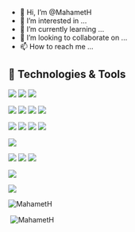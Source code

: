 - 👋 Hi, I’m @MahametH
- 👀 I’m interested in ...
- 🌱 I’m currently learning ...
- 💞️ I’m looking to collaborate on ...
- 📫 How to reach me ...

## 🔧 Technologies & Tools

![](https://img.shields.io/badge/OS-Linux-informational?style=flat&logo=linux&logoColor=white&labelColor=2f2625)
![](https://img.shields.io/badge/Editor-VSCode-informational?style=flat&logo=visual-studio-code&logoColor=white&labelColor=2f2625)
![](https://img.shields.io/badge/Shell-Bash-informational?style=flat&logo=gnu-bash&logoColor=white&labelColor=2f2625)

![](https://img.shields.io/badge/Code-PHP-informational?style=flat&logo=php&logoColor=white&labelColor=2f2625)
![](https://img.shields.io/badge/Code-Python-informational?style=flat&logo=python&logoColor=white&labelColor=2f2625)
![](https://img.shields.io/badge/Code-Typescript-informational?style=flat&logo=typescript&logoColor=white&labelColor=2f2625)
![](https://img.shields.io/badge/Code-JavaScript-informational?style=flat&logo=javascript&logoColor=white&labelColor=2f2625)
<!-- ![](https://img.shields.io/badge/Code-Golang-informational?style=flat&logo=go&logoColor=white&labelColor=2f2625) -->
<!-- ![](https://img.shields.io/badge/Code-Vue-informational?style=flat&logo=vue.js&logoColor=white&labelColor=2f2625) -->

![](https://img.shields.io/badge/Tools-Git-informational?style=flat&logo=git&logoColor=white&labelColor=2f2625)
![](https://img.shields.io/badge/Tools-Vagrant-informational?style=flat&logo=vagrant&logoColor=white&labelColor=2f2625)
![](https://img.shields.io/badge/Tools-Docker-informational?style=flat&logo=docker&logoColor=white&labelColor=2f2625)
![](https://img.shields.io/badge/Tools-Kubernetes-informational?style=flat&logo=kubernetes&logoColor=white&labelColor=2f2625)
<!-- ![](https://img.shields.io/badge/Tools-Terraform-informational?style=flat&logo=terraform&logoColor=white&labelColor=2f2625) -->
![](https://img.shields.io/badge/Tools-Microsoft_Terminal-informational?style=flat&logo=microsoftterminal&logoColor=white&labelColor=2f2625)

![](https://img.shields.io/badge/Cloud-AWS-informational?style=flat&logo=amazon-aws&logoColor=white&labelColor=2f2625)
![](https://img.shields.io/badge/Cloud-GCP-informational?style=flat&logo=google-cloud&logoColor=white&labelColor=2f2625)
![](https://img.shields.io/badge/Cloud-Azure-informational?style=flat&logo=microsoft-azure&logoColor=white&labelColor=2f2625)
<!-- ![](https://img.shields.io/badge/Cloud-Linode-informational?style=flat&logo=linode&logoColor=white&labelColor=2f2625) -->
<!-- ![](https://img.shields.io/badge/Cloud-Digital_Ocean-informational?style=flat&logo=digitalocean&logoColor=white&labelColor=2f2625) -->

![](https://img.shields.io/badge/Stack-Laravel-informational?style=flat&logo=laravel&logoColor=white&labelColor=2f2625)
<!-- ![](https://img.shields.io/badge/Stack-CakePHP-informational?style=flat&logo=cakephp&logoColor=white&labelColor=2f2625) -->
<!-- ![](https://img.shields.io/badge/Stack-MoleculerJS-informational?style=flat&logo=moleculer&logoColor=white&labelColor=2f2625) -->
<!-- ![](https://img.shields.io/badge/Stack-Express-informational?style=flat&logo=express&logoColor=white&labelColor=2f2625) -->
![](https://img.shields.io/badge/Stack-FastAPI-informational?style=flat&logo=fastapi&logoColor=white&labelColor=2f2625)
<!-- ![](https://img.shields.io/badge/Stack-NuxtJS-informational?style=flat&logo=nuxt.js&logoColor=white&labelColor=2f2625) -->
<!-- ![](https://img.shields.io/badge/Stack-TailwindCSS-informational?style=flat&logo=tailwind-css&logoColor=white&labelColor=2f2625) -->

<p><img align="center" src="https://github-readme-stats.vercel.app/api/top-langs/?username=mahameth&layout=compact&hide=html" alt="MahametH" /></p>

<p>&nbsp;<img align="center" src="https://github-readme-stats.vercel.app/api?username=mahameth&show_icons=true" alt="MahametH" /></p>

<!---
MahametH/MahametH is a ✨ special ✨ repository because its `README.md` (this file) appears on your GitHub profile.
You can click the Preview link to take a look at your changes.
--->
